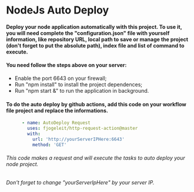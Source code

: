 # NodeJs Auto Deploy 

#### Deploy your node application automatically with this project. To use it, you will need complete the "configuration.json" file with yourself information, like **repository URL**, **local path** to save or manage the project (don't forget to put the absolute path), **index file** and **list of command** to execute.

#### You need follow the steps above on your server:
- Enable the port 6643 on your firewall;
- Run "npm install" to install the project dependences;
- Run "npm start &" to run the application in background.

#### To do the auto deploy by github actions, add this code on your workflow file project and replace the informations.

```yml
      - name: AutoDeploy Request
        uses: fjogeleit/http-request-action@master
        with:
          url: 'http://yourServerIPHere:6643'
          method: 'GET'
```

###### This code makes a request and will execute the tasks to auto deploy your node project.
###### Don't forget to change "yourServerIpHere" by your server IP.

